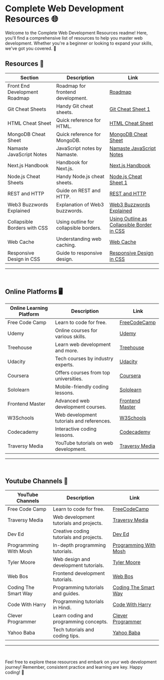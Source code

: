 # Complete Web Development Resources 🌐

Welcome to the Complete Web Development Resources readme! Here, you'll find a comprehensive list of resources to help you master web development. Whether you're a beginner or looking to expand your skills, we've got you covered. 🚀

## Resources 📘

| Section                                  | Description                                           | Link                                            |
|------------------------------------------|-------------------------------------------------------|-------------------------------------------------|
| Front End Development Roadmap            | Roadmap for frontend development.               | [Roadmap](<https://drive.google.com/file/d/1pP_KXCZH_NSp0mDALAyiUpjngQIu_bzD/view>)|
| Git Cheat Sheets                         | Handy Git cheat sheets.                         | [Git Cheat Sheet 1](<https://drive.google.com/file/d/1Qicn-30T2FSzm9Uka3V2E0tOeiuDLuGx/view>)|
| HTML Cheat Sheet                         | Quick reference for HTML.                      | [HTML Cheat Sheet](<https://drive.google.com/file/d/1glGnPWKv3Wg6-1lxn7oLp-Y4u7-dbTRt/view>)     |
| MongoDB Cheat Sheet                      | Quick reference for MongoDB.                  | [MongoDB Cheat Sheet](<https://drive.google.com/file/d/1V_PW3IQR6_m0951KeHkkTG7X3str_Icv/view>) |
| Namaste JavaScript Notes                 | JavaScript notes by Namaste.                   | [Namaste JavaScript Notes](<https://drive.google.com/file/d/1eDjmwWwRAIUvxqWBU6hKyBW6v30zZisf/view>) |
| Next.js Handbook                         | Handbook for Next.js.                       | [Next.js Handbook](<https://drive.google.com/file/d/1cgD5BzYF-3LL1Wp2aDBQh7XdFi49n5vR/view>)    |
| Node.js Cheat Sheets                     | Handy Node.js cheat sheets.                   | [Node.js Cheat Sheet 1](<https://drive.google.com/file/d/1HzOb1-JJRVr-vON2xNOjJ3R7jIHEKE2o/view>) |
| REST and HTTP                            | Guide on REST and HTTP.                      | [REST and HTTP](<https://drive.google.com/file/d/1T543boxR2uLfxgJPdSwg76wE84CcH5Xy/view>)          |
| Web3 Buzzwords Explained                 | Explanation of Web3 buzzwords.               | [Web3 Buzzwords Explained](<https://drive.google.com/file/d/1smbWNhVmGc4xWBpQgJvCB8PFa33K340J/view>) |
| Collapsible Borders with CSS             | Using outline for collapsible borders.      | [Using Outline as Collapsible Border in CSS](<https://drive.google.com/file/d/1TqTrQbGQG5A7Dn8uhthvSb2_ogUVBxmC/view>)|
| Web Cache                                | Understanding web caching.                  | [Web Cache](<https://drive.google.com/file/d/12-bG6nmXV2hkh9R_IxZpwkFPinQjMAZz/view>) |
| Responsive Design in CSS                 | Guide to responsive design.                 | [Responsive Design in CSS](<https://drive.google.com/file/d/1FCfvueeV93fAdg-O1S0-zIwqIAD96Xx4/view>) |

---
</br>

## Online Platforms 🖥️

| Online Learning Platform                | Description                                   | Link                                           |
|-----------------------------------------|-----------------------------------------------|------------------------------------------------|
| Free Code Camp                          | Learn to code for free.                       | [FreeCodeCamp](https://www.freecodecamp.org/)  |
| Udemy                                   | Online courses for various skills.            | [Udemy](https://www.udemy.com/)                |
| Treehouse                               | Learn web development and more.               | [Treehouse](https://teamtreehouse.com/)        |
| Udacity                                 | Tech courses by industry experts.             | [Udacity](https://www.udacity.com/)            |
| Coursera                                | Offers courses from top universities.         | [Coursera](https://www.coursera.org/)          |
| Sololearn                               | Mobile-friendly coding lessons.              | [Sololearn](https://www.sololearn.com/)        |
| Frontend Master                         | Advanced web development courses.            | [Frontend Master](https://frontendmasters.com/)|
| W3Schools                               | Web development tutorials and references.    | [W3Schools](https://www.w3schools.com/)        |
| Codecademy                              | Interactive coding lessons.                  | [Codecademy](https://www.codecademy.com/)      |
| Traversy Media                          | YouTube tutorials on web development.        | [Traversy Media](https://www.traversymedia.com/)|

---
</br>

## Youtube Channels 🎥

| YouTube Channels                     | Description                                  | Link                                            |
|--------------------------------------|----------------------------------------------|-------------------------------------------------|
| Free Code Camp                     | Learn to code for free.                      | [FreeCodeCamp](<Free_Code_Camp_Link>)           |
| Traversy Media                     | Web development tutorials and projects.      | [Traversy Media](<Traversy_Media_Link>)         |
| Dev Ed                             | Creative coding tutorials and projects.      | [Dev Ed](<Dev_Ed_Link>)                         |
| Programming With Mosh               | In-depth programming tutorials.              | [Programming With Mosh](<Programming_With_Mosh_Link>) |
| Tyler Moore                        | Web design and development tutorials.       | [Tyler Moore](<Tyler_Moore_Link>)               |
| Web Bos                            | Frontend development tutorials.             | [Web Bos](<Web_Bos_Link>)                       |
| Coding The Smart Way              | Programming tutorials and guides.           | [Coding The Smart Way](<Coding_The_Smart_Way_Link>) |
| Code With Harry                   | Programming tutorials in Hindi.            | [Code With Harry](<Code_With_Harry_Link>)       |
| Clever Programmer                 | Learn coding and programming concepts.      | [Clever Programmer](<Clever_Programmer_Link>)   |
| Yahoo Baba                        | Tech tutorials and coding tips.             | [Yahoo Baba](<Yahoo_Baba_Link>)                 |

---
</br>


Feel free to explore these resources and embark on your web development journey! Remember, consistent practice and learning are key. Happy coding! 🌟
